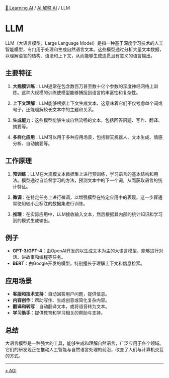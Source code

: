 [🤖 Learning AI](../README.md) / [AI 解释 AI](README.md) / LLM

# LLM

LLM（大语言模型，Large Language Model）是指一种基于深度学习技术的人工智能模型，专门用于处理和生成自然语言文本。这些模型通过分析大量文本数据，以理解语言的结构、语法和上下文，从而能够生成连贯且有意义的语言输出。

## 主要特征

1. **大规模训练**：LLM通常在包含数百万甚至数十亿个参数的深度神经网络上训练。这种大规模的训练使模型能够捕捉到语言的丰富性和复杂性。

2. **上下文理解**：LLM能够根据上下文生成文本，这意味着它们不仅考虑单个词或句子，还能理解较长文本中的主题和关系。

3. **生成能力**：这些模型能够生成自然流畅的文本，包括回答问题、写作、翻译、摘要等。

4. **多样化应用**：LLM可以用于多种应用场景，包括聊天机器人、文本生成、情感分析、自动摘要等。

## 工作原理

1. **预训练**：LLM在大规模文本数据集上进行预训练，学习语言的基本结构和用法。模型通过自监督学习的方法，预测文本中的下一个词，从而获取语言的统计特征。

2. **微调**：在特定任务上进行微调，以增强模型在特定应用中的表现。这一步骤通常使用较小且标注的数据集进行训练。

3. **推理**：在实际应用中，LLM接收输入文本，然后根据其内部的统计知识和学习到的模式生成输出。

## 例子

- **GPT-3/GPT-4**：由OpenAI开发的以生成文本为主的大语言模型，能够进行对话、讲故事和编程等任务。
- **BERT**：由Google开发的模型，特别擅长于理解上下文和信息检索。

## 应用场景

- **客服和技术支持**：自动回答用户问题，提供信息。
- **内容创作**：帮助写作、生成创意或简化复杂内容。
- **翻译和转写**：自动翻译文本，或将语音转为文本。
- **学习助手**：提供教育和学习相关的帮助与支持。

## 总结

大语言模型是一种强大的工具，能够生成和理解自然语言，广泛应用于各个领域。它们的研发现正在推动人工智能与自然语言处理的前沿，改变了人们与计算机交互的方式。

---
[» AGI](agi.md)
